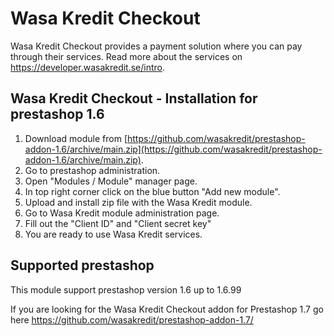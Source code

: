 # Wasa Kredit Checkout
Wasa Kredit Checkout provides a payment solution where you can pay through their services. Read more about the services on https://developer.wasakredit.se/intro.

## Wasa Kredit Checkout - Installation for prestashop 1.6

1. Download module from [https://github.com/wasakredit/prestashop-addon-1.6/archive/main.zip](https://github.com/wasakredit/prestashop-addon-1.6/archive/main.zip).
2. Go to prestashop administration.
3. Open "Modules / Module" manager page.
4. In top right corner click on the blue button "Add new module".
5. Upload and install zip file with the Wasa Kredit module.
6. Go to Wasa Kredit module administration page.
7. Fill out the "Client ID" and "Client secret key"
8. You are ready to use Wasa Kredit services.


## Supported prestashop
This module support prestashop version 1.6 up to 1.6.99

If you are looking for the Wasa Kredit Checkout  addon for Prestashop 1.7 go here https://github.com/wasakredit/prestashop-addon-1.7/
